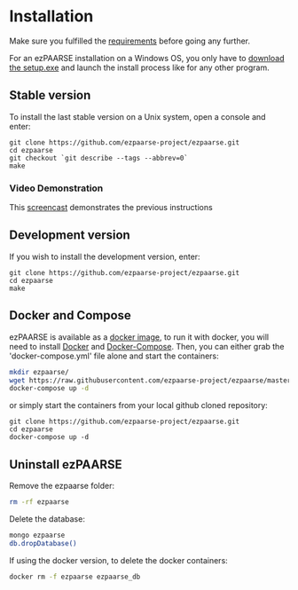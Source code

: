# Installation #

Make sure you fulfilled the [requirements](./requirements.md) before going any further.

For an ezPAARSE installation on a Windows OS, you only have to [download the setup.exe](http://analogist.couperin.org/ezpaarse/download)
and launch the install process like for any other program.

## Stable version ##
To install the last stable version on a Unix system, open a console and enter:
```console
git clone https://github.com/ezpaarse-project/ezpaarse.git
cd ezpaarse
git checkout `git describe --tags --abbrev=0`
make
```
### Video Demonstration ###
This [screencast](https://www.youtube.com/watch?v=W77vPsgC1A8) demonstrates the previous instructions

## Development version ##
If you wish to install the development version, enter:
```console
git clone https://github.com/ezpaarse-project/ezpaarse.git
cd ezpaarse
make
```

## Docker and Compose ##

ezPAARSE is available as a [docker image](https://registry.hub.docker.com/u/ezpaarseproject/ezpaarse/), to run it with docker, you will need to install [Docker](https://www.docker.com/) and [Docker-Compose](https://docs.docker.com/compose/install/).
Then, you can either grab the 'docker-compose.yml' file alone and start the containers:
```bash
mkdir ezpaarse/
wget https://raw.githubusercontent.com/ezpaarse-project/ezpaarse/master/docker-compose.yml
docker-compose up -d
```
or simply start the containers from your local github cloned repository:
```console
git clone https://github.com/ezpaarse-project/ezpaarse.git
cd ezpaarse
docker-compose up -d
```

## Uninstall ezPAARSE ##

Remove the ezpaarse folder:
```bash
rm -rf ezpaarse
```

Delete the database:
```bash
mongo ezpaarse
db.dropDatabase()
```

If using the docker version, to delete the docker containers:
```bash
docker rm -f ezpaarse ezpaarse_db
```
